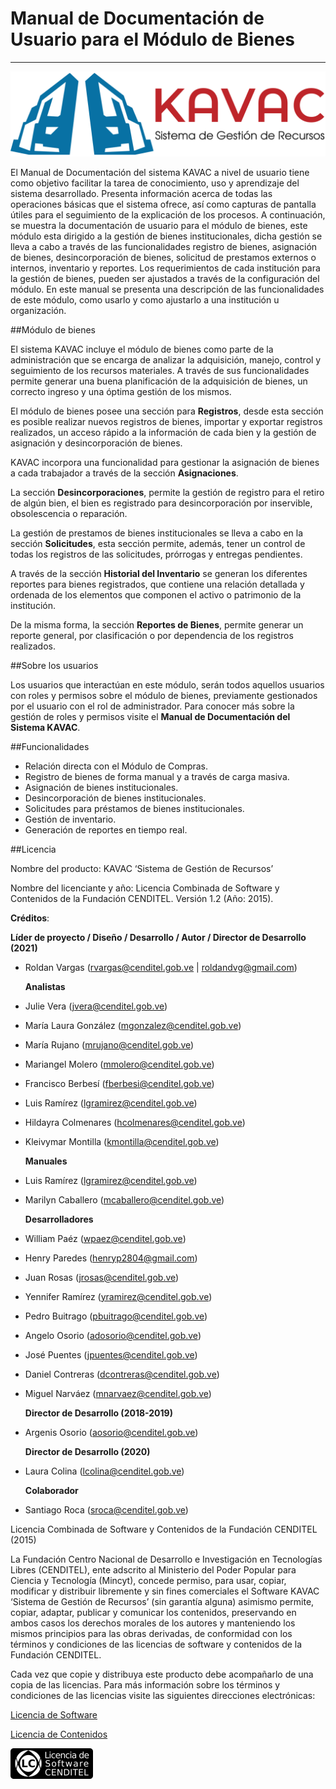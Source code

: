 # Manual de Documentación de Usuario para el Módulo de Bienes
*************************************************************

![Screenshot](img/logokavac.png#imagen)

El Manual de Documentación del sistema KAVAC a nivel de usuario tiene como objetivo facilitar la tarea de conocimiento, uso y aprendizaje del sistema desarrollado. Presenta información acerca de todas las operaciones básicas que el sistema ofrece, así como capturas de pantalla útiles para el seguimiento de la explicación de los procesos. A continuación, se muestra la documentación de usuario para el módulo de bienes, este módulo esta dirigido a la gestión de bienes institucionales, dicha gestión se lleva a cabo a través de las funcionalidades registro de bienes, asignación de bienes,  desincorporación de bienes, solicitud de prestamos externos o internos, inventario y reportes. Los requerimientos de cada institución para la gestión de bienes, pueden ser ajustados a través de la configuración del módulo.  En este manual se presenta una descripción de las funcionalidades de este módulo, como usarlo y como ajustarlo a una institución u organización.     


##Módulo de bienes

El sistema KAVAC incluye el módulo de bienes como parte de la administración que se encarga de analizar la adquisición, manejo, control y seguimiento de los recursos materiales. A través de sus funcionalidades permite generar una buena planificación de la adquisición de bienes, un correcto ingreso y una óptima gestión de los mismos.  

El módulo de bienes posee una sección para **Registros**, desde esta sección es posible realizar nuevos registros de bienes, importar y exportar registros realizados, un acceso rápido a la información de cada bien y la gestión de asignación y desincorporación de bienes.  

KAVAC incorpora una funcionalidad para gestionar la asignación de bienes a cada trabajador a través de la sección **Asignaciones**.

La sección **Desincorporaciones**, permite la gestión de registro para el retiro de algún bien, el bien es registrado para desincorporación por inservible, obsolescencia o reparación.

La gestión de prestamos de bienes institucionales se lleva a cabo en la sección **Solicitudes**, esta sección permite, además, tener un control de todas los registros de las solicitudes, prórrogas y entregas pendientes.      

A través de la sección **Historial del Inventario** se generan los diferentes reportes para bienes registrados, que contiene una relación detallada y ordenada de los elementos que componen el activo o patrimonio de la institución.      

De la misma forma, la sección **Reportes de Bienes**,  permite generar un reporte general, por clasificación o por dependencia de los registros realizados. 

##Sobre los usuarios


Los usuarios que interactúan en este módulo, serán todos aquellos usuarios con roles y permisos sobre el módulo de bienes, previamente gestionados por el usuario con el rol de administrador. Para conocer más sobre la gestión de roles y permisos visite el **Manual de Documentación del Sistema KAVAC**.


##Funcionalidades

- Relación directa con el Módulo de Compras.
- Registro de bienes de forma manual y a través de carga masiva.
- Asignación de bienes institucionales.
- Desincorporación de bienes institucionales.
- Solicitudes para préstamos de bienes institucionales. 
- Gestión de inventario.
- Generación de reportes en tiempo real.


##Licencia

Nombre del producto: KAVAC ‘Sistema de Gestión de Recursos’

   Nombre del licenciante y año: Licencia Combinada de Software y Contenidos de la Fundación CENDITEL. Versión 1.2 (Año: 2015).

   **Créditos**: 
   
   **Líder de proyecto / Diseño / Desarrollo / Autor / Director de Desarrollo (2021)**

- Roldan Vargas (rvargas@cenditel.gob.ve | roldandvg@gmail.com)

   **Analistas**

- Julie Vera (jvera@cenditel.gob.ve)
- María Laura González (mgonzalez@cenditel.gob.ve)
- María Rujano (mrujano@cenditel.gob.ve)
- Mariangel Molero (mmolero@cenditel.gob.ve)
- Francisco Berbesí (fberbesi@cenditel.gob.ve)
- Luis Ramírez (lgramirez@cenditel.gob.ve)
- Hildayra Colmenares (hcolmenares@cenditel.gob.ve)
- Kleivymar Montilla (kmontilla@cenditel.gob.ve)

   **Manuales**

- Luis Ramírez (lgramirez@cenditel.gob.ve)
- Marilyn Caballero (mcaballero@cenditel.gob.ve)

   **Desarrolladores**

- William Paéz (wpaez@cenditel.gob.ve)
- Henry Paredes (henryp2804@gmail.com)
- Juan Rosas (jrosas@cenditel.gob.ve)
- Yennifer Ramírez (yramirez@cenditel.gob.ve)
- Pedro Buitrago (pbuitrago@cenditel.gob.ve)
- Angelo Osorio (adosorio@cenditel.gob.ve)
- José Puentes (jpuentes@cenditel.gob.ve)
- Daniel Contreras (dcontreras@cenditel.gob.ve)
- Miguel Narváez (mnarvaez@cenditel.gob.ve)

   **Director de Desarrollo (2018-2019)**

- Argenis Osorio (aosorio@cenditel.gob.ve)
   
   **Director de Desarrollo (2020)**
   
- Laura Colina (lcolina@cenditel.gob.ve)

   **Colaborador**

- Santiago Roca (sroca@cenditel.gob.ve)


Licencia Combinada de Software y Contenidos de la Fundación CENDITEL (2015)  


La Fundación Centro Nacional de Desarrollo e Investigación en Tecnologías Libres (CENDITEL), ente adscrito al Ministerio del Poder Popular para  Ciencia y Tecnología (Mincyt), concede permiso, para usar, copiar, modificar y distribuir libremente y sin fines comerciales el Software KAVAC ‘Sistema de Gestión de Recursos’ (sin garantía alguna) asimismo permite, copiar, adaptar, publicar y comunicar los contenidos, preservando en ambos casos los derechos morales de los autores y manteniendo los mismos principios para las obras derivadas, de conformidad con los términos y condiciones de las licencias de software y contenidos de la Fundación CENDITEL.


Cada vez que copie y distribuya este producto debe acompañarlo de una copia de las licencias. Para más información sobre los términos y condiciones de las licencias visite las siguientes direcciones electrónicas:  


[Licencia de Software](http://conocimientolibre.cenditel.gob.ve/licencia-de-software-v-1-3/)

[Licencia de Contenidos](http://conocimientolibre.cenditel.gob.ve/licencias/)

![Screenshot](img/licencia.png)






